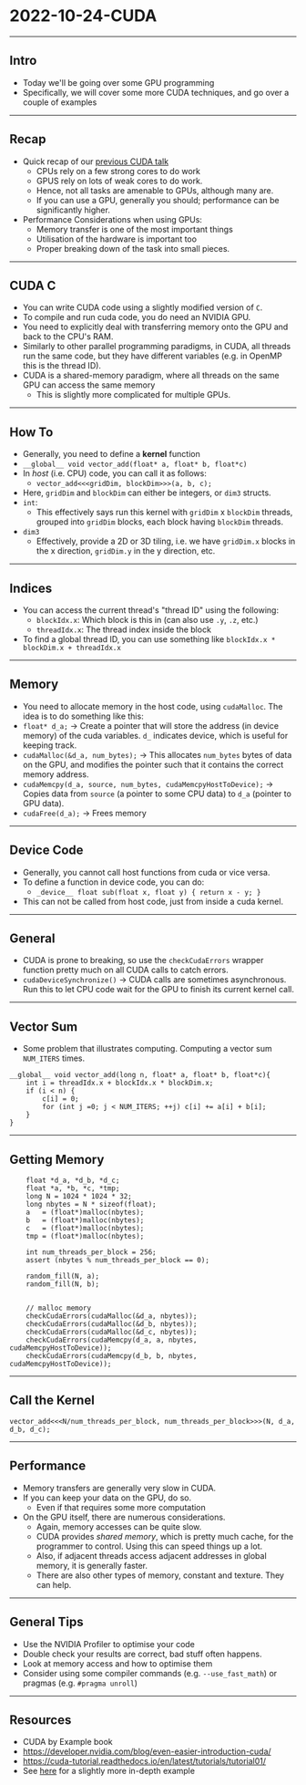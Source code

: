 # 2022-10-24-CUDA

---

## Intro
+ Today we'll be going over some GPU programming
+ Specifically, we will cover some more CUDA techniques, and go over a couple of examples

---

## Recap
+ Quick recap of our [previous CUDA talk](https://github.com/Michael-Beukman/HPC-InterestGroup/tree/main/parallel_programming/04_cuda)
	+ CPUs rely on a few strong cores to do work
	+ GPUS rely on lots of weak cores to do work.
	+ Hence, not all tasks are amenable to GPUs, although many are.
	+ If you can use a GPU, generally you should; performance can be significantly higher.
+ Performance Considerations when using GPUs:
	+ Memory transfer is one of the most important things
	+ Utilisation of the hardware is important too
	+ Proper breaking down of the task into small pieces.


---

## CUDA C
+ You can write CUDA code using a slightly modified version of `C`.
+ To compile and run cuda code, you do need an NVIDIA GPU.
+ You need to explicitly deal with transferring memory onto the GPU and back to the CPU's RAM.
+ Similarly to other parallel programming paradigms, in CUDA, all threads run the same code, but they have different variables (e.g. in OpenMP this is the thread ID).
+ CUDA is a shared-memory paradigm, where all threads on the same GPU can access the same memory
	+ This is slightly more complicated for multiple GPUs.

---

## How To

+ Generally, you need to define a **kernel** function
+ `__global__ void vector_add(float* a, float* b, float*c)`
+ In *host* (i.e. CPU) code, you can call it as follows:
	+ `vector_add<<<gridDim, blockDim>>>(a, b, c);`
+ Here, `gridDim` and `blockDim` can either be integers, or `dim3` structs.
+ `int`:
	+ This effectively says run this kernel with `gridDim` x `blockDim` threads, grouped into `gridDim` blocks, each block having `blockDim` threads.
+ `dim3`
	+ Effectively, provide a 2D or 3D tiling, i.e. we have `gridDim.x` blocks in the x direction, `gridDim.y` in the y direction, etc.

---
## Indices
+ You can access the current thread's "thread ID" using the following:
	+ `blockIdx.x`: Which block is this in (can also use `.y`, `.z`, etc.)
	+ `threadIdx.x`: The thread index inside the block
+ To find a global thread ID, you can use something like `blockIdx.x * blockDim.x + threadIdx.x` 

---

## Memory
+ You need to allocate memory in the host code, using `cudaMalloc`. The idea is to do something like this:
+ `float* d_a;` -> Create a pointer that will store the address (in device memory) of the cuda variables. `d_` indicates device, which is useful for keeping track.
+ `cudaMalloc(&d_a, num_bytes);` -> This allocates `num_bytes` bytes of data on the GPU, and modifies the pointer such that it contains the correct memory address.
+ `cudaMemcpy(d_a, source, num_bytes, cudaMemcpyHostToDevice);` -> Copies data from `source` (a pointer to some CPU data) to `d_a` (pointer to GPU data).
+ `cudaFree(d_a);`  -> Frees memory
---

## Device Code
+ Generally, you cannot call host functions from cuda or vice versa.
+ To define a function in device code, you can do:
	+ `_device__ float sub(float x, float y) { return x - y; }`
+ This can not be called from host code, just from inside a cuda kernel.

---

## General
+ CUDA is prone to breaking, so use the `checkCudaErrors` wrapper function pretty much on all CUDA calls to catch errors.
+ `cudaDeviceSynchronize()` -> CUDA calls are sometimes asynchronous. Run this to let CPU code wait for the GPU to finish its current kernel call.
---

## Vector Sum
+ Some problem that illustrates computing. Computing a vector sum `NUM_ITERS` times.
```
__global__ void vector_add(long n, float* a, float* b, float*c){
    int i = threadIdx.x + blockIdx.x * blockDim.x;
    if (i < n) {
        c[i] = 0;
        for (int j =0; j < NUM_ITERS; ++j) c[i] += a[i] + b[i];
    }
}
```


---

## Getting Memory
```
    float *d_a, *d_b, *d_c;
    float *a, *b, *c, *tmp;
    long N = 1024 * 1024 * 32;
    long nbytes = N * sizeof(float);
    a   = (float*)malloc(nbytes);
    b   = (float*)malloc(nbytes);
    c   = (float*)malloc(nbytes);
    tmp = (float*)malloc(nbytes);

    int num_threads_per_block = 256;
    assert (nbytes % num_threads_per_block == 0);

    random_fill(N, a);
    random_fill(N, b);


    // malloc memory
    checkCudaErrors(cudaMalloc(&d_a, nbytes));
    checkCudaErrors(cudaMalloc(&d_b, nbytes));
    checkCudaErrors(cudaMalloc(&d_c, nbytes));
    checkCudaErrors(cudaMemcpy(d_a, a, nbytes, cudaMemcpyHostToDevice));
    checkCudaErrors(cudaMemcpy(d_b, b, nbytes, cudaMemcpyHostToDevice));
```
---

## Call the Kernel
```
vector_add<<<N/num_threads_per_block, num_threads_per_block>>>(N, d_a, d_b, d_c);
```

---

## Performance
+ Memory transfers are generally very slow in CUDA.
+ If you can keep your data on the GPU, do so.
	+ Even if that requires some more computation
+ On the GPU itself, there are numerous considerations. 
	+ Again, memory accesses can be quite slow.
	+ CUDA provides *shared memory*, which is pretty much cache, for the programmer to control. Using this can speed things up a lot.
	+ Also, if adjacent threads access adjacent addresses in global memory, it is generally faster.
	+ There are also other types of memory, constant and texture. They can help.

---

## General Tips
+ Use the NVIDIA Profiler to optimise your code
+ Double check your results are correct, bad stuff often happens.
+ Look at memory access and how to optimise them
+ Consider using some compiler commands (e.g. `--use_fast_math`) or pragmas (e.g. `#pragma unroll`)

---

## Resources
+ CUDA by Example book
+ https://developer.nvidia.com/blog/even-easier-introduction-cuda/
+ https://cuda-tutorial.readthedocs.io/en/latest/tutorials/tutorial01/
+ See [here](https://github.com/Michael-Beukman/SFML-Mandelbrot) for a slightly more in-depth example